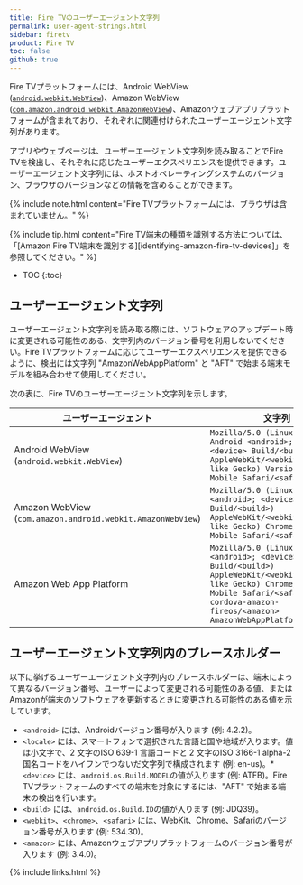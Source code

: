 ```yaml
---
title: Fire TVのユーザーエージェント文字列
permalink: user-agent-strings.html
sidebar: firetv
product: Fire TV
toc: false
github: true
---
```



Fire TVプラットフォームには、Android WebView ([`android.webkit.WebView`][1])、Amazon WebView ([`com.amazon.android.webkit.AmazonWebView`][2])、Amazonウェブアプリプラットフォームが含まれており、それぞれに関連付けられたユーザーエージェント文字列があります。

アプリやウェブページは、ユーザーエージェント文字列を読み取ることでFire TVを検出し、それぞれに応じたユーザーエクスペリエンスを提供できます。ユーザーエージェント文字列には、ホストオペレーティングシステムのバージョン、ブラウザのバージョンなどの情報を含めることができます。

{% include note.html content="Fire TVプラットフォームには、ブラウザは含まれていません。" %}

{% include tip.html content="Fire TV端末の種類を識別する方法については、「[Amazon Fire TV端末を識別する][identifying-amazon-fire-tv-devices]」を参照してください。" %}

* TOC
{:toc}

## ユーザーエージェント文字列

ユーザーエージェント文字列を読み取る際には、ソフトウェアのアップデート時に変更される可能性のある、文字列内のバージョン番号を利用しないでください。Fire TVプラットフォームに応じてユーザーエクスペリエンスを提供できるように、検出には文字列 "AmazonWebAppPlatform" と "AFT" で始まる端末モデルを組み合わせて使用してください。

次の表に、Fire TVのユーザーエージェント文字列を示します。

| ユーザーエージェント | 文字列 | 例 |
| --- | --- | --- |
| Android WebView<br/>(`android.webkit.WebView`) | `Mozilla/5.0 (Linux; U; Android <android>; <locale>; <device> Build/<build>) AppleWebKit/<webkit> (KHTML, like Gecko) Version/4.0 Mobile Safari/<safari>` | `Mozilla/5.0 (Linux; U; Android 4.2.2; en-us; AFTB Build/JDQ39) AppleWebKit/534.30 (KHTML, like Gecko) Version/4.0 Mobile Safari/534.30` |
| Amazon WebView<br/>(`com.amazon.android.webkit.AmazonWebView`) | `Mozilla/5.0 (Linux; Android <android>; <device> Build/<build>) AppleWebKit/<webkit> (KHTML, like Gecko) Chrome/<chrome> Mobile Safari/<safari>` | `Mozilla/5.0 (Linux; Android 4.2.2; AFTB Build/JDQ39) AppleWebKit/537.22 (KHTML, like Gecko) Chrome/25.0.1364.173 Mobile Safari/537.22` |
| Amazon Web App Platform | `Mozilla/5.0 (Linux; Android <android>; <device> Build/<build>) AppleWebKit/<webkit> (KHTML, like Gecko) Chrome/<chrome> Mobile Safari/<safari> cordova-amazon-fireos/<amazon> AmazonWebAppPlatform/<amazon>` | `Mozilla/5.0 (Linux; Android 4.2.2; AFTB Build/JDQ39) AppleWebKit/537.22 (KHTML, like Gecko) Chrome/25.0.1364.173 Mobile Safari/537.22 cordova-amazon-fireos/3.4.0 AmazonWebAppPlatform/3.4.0;2.0` |

## ユーザーエージェント文字列内のプレースホルダー

以下に挙げるユーザーエージェント文字列内のプレースホルダーは、端末によって異なるバージョン番号、ユーザーによって変更される可能性のある値、またはAmazonが端末のソフトウェアを更新するときに変更される可能性のある値を示しています。

*   `<android>` には、Androidバージョン番号が入ります (例: 4.2.2)。
*   `<locale>` には、スマートフォンで選択された言語と国や地域が入ります。値は小文字で、2 文字のISO 639-1 言語コードと 2 文字のISO 3166-1 alpha-2 国名コードをハイフンでつないだ文字列で構成されます (例: en-us)。*   `<device>` には、`android.os.Build.MODEL`の値が入ります (例: ATFB)。Fire TVプラットフォームのすべての端末を対象にするには、"AFT" で始まる端末の検出を行います。
*   `<build>` には、`android.os.Build.ID`の値が入ります (例: JDQ39)。
*   `<webkit>`、`<chrome>`、`<safari>` には、WebKit、Chrome、Safariのバージョン番号が入ります (例: 534.30)。
*   `<amazon>` には、Amazonウェブアプリプラットフォームのバージョン番号が入ります (例: 3.4.0)。


[1]: http://developer.android.com/reference/android/webkit/WebView.html
[2]: https://developer.amazon.com/public/solutions/platforms/android-fireos/docs/understanding-hybrid-apps

{% include links.html %}
